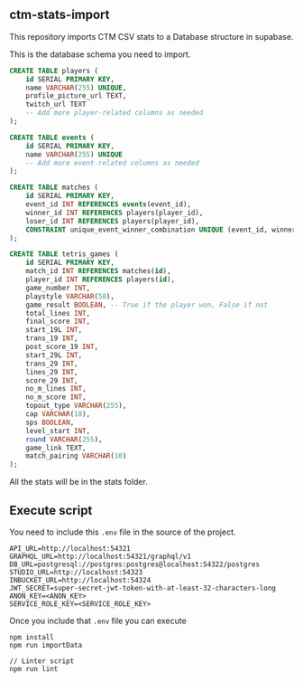 ## ctm-stats-import

This repository imports CTM CSV stats to a Database structure in supabase.

This is the database schema you need to import.

```sql
CREATE TABLE players (
    id SERIAL PRIMARY KEY,
    name VARCHAR(255) UNIQUE,
    profile_picture_url TEXT,
    twitch_url TEXT
    -- Add more player-related columns as needed
);

CREATE TABLE events (
    id SERIAL PRIMARY KEY,
    name VARCHAR(255) UNIQUE
    -- Add more event-related columns as needed
);

CREATE TABLE matches (
    id SERIAL PRIMARY KEY,
    event_id INT REFERENCES events(event_id),
    winner_id INT REFERENCES players(player_id),
    loser_id INT REFERENCES players(player_id),
    CONSTRAINT unique_event_winner_combination UNIQUE (event_id, winner_id)
);

CREATE TABLE tetris_games (
    id SERIAL PRIMARY KEY,
    match_id INT REFERENCES matches(id),
    player_id INT REFERENCES players(id),
    game_number INT,
    playstyle VARCHAR(50),
    game_result BOOLEAN, -- True if the player won, False if not
    total_lines INT,
    final_score INT,
    start_19L INT,
    trans_19 INT,
    post_score_19 INT,
    start_29L INT,
    trans_29 INT,
    lines_29 INT,
    score_29 INT,
    no_m_lines INT,
    no_m_score INT,
    topout_type VARCHAR(255),
    cap VARCHAR(10),
    sps BOOLEAN,
    level_start INT,
    round VARCHAR(255),
    game_link TEXT,
    match_pairing VARCHAR(10)
);
```

All the stats will be in the stats folder.

## Execute script

You need to include this `.env` file in the source of the project.

```
API_URL=http://localhost:54321
GRAPHQL_URL=http://localhost:54321/graphql/v1
DB_URL=postgresql://postgres:postgres@localhost:54322/postgres
STUDIO_URL=http://localhost:54323
INBUCKET_URL=http://localhost:54324
JWT_SECRET=super-secret-jwt-token-with-at-least-32-characters-long
ANON_KEY=<ANON_KEY>
SERVICE_ROLE_KEY=<SERVICE_ROLE_KEY>
```

Once you include that `.env` file you can execute

```
npm install
npm run importData

// Linter script
npm run lint
```
